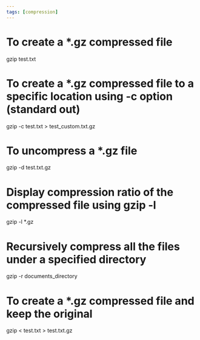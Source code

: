 ```yaml
---
tags: [compression]
---
```


# To create a \*.gz compressed file

gzip test.txt

# To create a \*.gz compressed file to a specific location using -c option (standard out)

gzip -c test.txt > test_custom.txt.gz

# To uncompress a \*.gz file

gzip -d test.txt.gz

# Display compression ratio of the compressed file using gzip -l

gzip -l \*.gz

# Recursively compress all the files under a specified directory

gzip -r documents_directory

# To create a \*.gz compressed file and keep the original

gzip < test.txt > test.txt.gz
